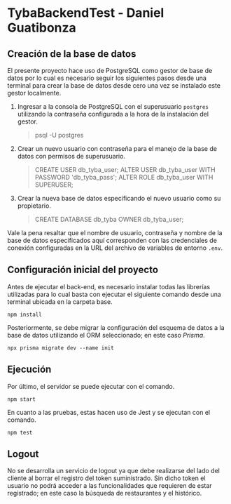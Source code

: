 # TybaBackendTest - Daniel Guatibonza

## Creación de la base de datos

El presente proyecto hace uso de PostgreSQL como gestor de base de datos por lo cual es necesario seguir los siguientes pasos desde una terminal para crear la base de datos desde cero una vez se instalado este gestor localmente.

1. Ingresar a la consola de PostgreSQL con el superusuario `postgres` utilizando la contraseña configurada a la hora de la instalación del gestor.
   > psql -U postgres
2. Crear un nuevo usuario con contraseña para el manejo de la base de datos con permisos de superusuario.
   > CREATE USER db_tyba_user;
   > ALTER USER db_tyba_user WITH PASSWORD 'db_tyba_pass';
   > ALTER ROLE db_tyba_user WITH SUPERUSER;
3. Crear la nueva base de datos especificando el nuevo usuario como su propietario.
   > CREATE DATABASE db_tyba OWNER db_tyba_user;

Vale la pena resaltar que el nombre de usuario, contraseña y nombre de la base de datos especificados aquí corresponden con las credenciales de conexión configuradas en la URL del archivo de variables de entorno `.env`.

## Configuración inicial del proyecto

Antes de ejecutar el back-end, es necesario instalar todas las librerías utilizadas para lo cual basta con ejecutar el siguiente comando desde una terminal ubicada en la carpeta base.

    npm install

Posteriormente, se debe migrar la configuración del esquema de datos a la base de datos utilizando el ORM seleccionado; en este caso _Prisma_.

    npx prisma migrate dev --name init

## Ejecución

Por último, el servidor se puede ejecutar con el comando.

    npm start

En cuanto a las pruebas, estas hacen uso de Jest y se ejecutan con el comando.

    npm test

## Logout

No se desarrolla un servicio de logout ya que debe realizarse del lado del cliente al borrar el registro del token suministrado. Sin dicho token el usuario no podrá acceder a las funcionalidades que requieren de estar registrado; en este caso la búsqueda de restaurantes y el histórico.
